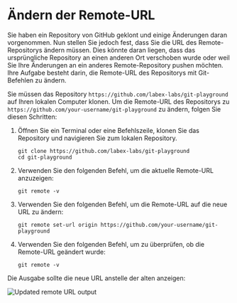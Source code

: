 # Ändern der Remote-URL

Sie haben ein Repository von GitHub geklont und einige Änderungen daran vorgenommen. Nun stellen Sie jedoch fest, dass Sie die URL des Remote-Repositorys ändern müssen. Dies könnte daran liegen, dass das ursprüngliche Repository an einen anderen Ort verschoben wurde oder weil Sie Ihre Änderungen an ein anderes Remote-Repository pushen möchten. Ihre Aufgabe besteht darin, die Remote-URL des Repositorys mit Git-Befehlen zu ändern.

Sie müssen das Repository `https://github.com/labex-labs/git-playground` auf Ihren lokalen Computer klonen. Um die Remote-URL des Repositorys zu `https://github.com/your-username/git-playground` zu ändern, folgen Sie diesen Schritten:

1. Öffnen Sie ein Terminal oder eine Befehlszeile, klonen Sie das Repository und navigieren Sie zum lokalen Repository.
   ```
   git clone https://github.com/labex-labs/git-playground
   cd git-playground
   ```
2. Verwenden Sie den folgenden Befehl, um die aktuelle Remote-URL anzuzeigen:
   ```
   git remote -v
   ```
3. Verwenden Sie den folgenden Befehl, um die Remote-URL auf die neue URL zu ändern:
   ```
   git remote set-url origin https://github.com/your-username/git-playground
   ```
4. Verwenden Sie den folgenden Befehl, um zu überprüfen, ob die Remote-URL geändert wurde:
   ```
   git remote -v
   ```

Die Ausgabe sollte die neue URL anstelle der alten anzeigen:

![Updated remote URL output](../assets/challenge-change-remote-url-step1-1.png)
